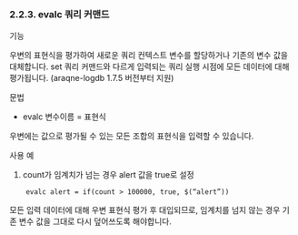 ### 2.2.3. evalc 쿼리 커맨드


기능

우변의 표현식을 평가하여 새로운 쿼리 컨텍스트 변수를 할당하거나 기존의 변수 값을 대체합니다. set 쿼리 커맨드와 다르게 입력되는 쿼리 실행 시점에 모든 데이터에 대해 평가됩니다. (araqne-logdb 1.7.5 버전부터 지원)

문법


* evalc 변수이름 = 표현식


우변에는 값으로 평가될 수 있는 모든 조합의 표현식을 입력할 수 있습니다.

사용 예

1) count가 임계치가 넘는 경우 alert 값을 true로 설정

~~~
	evalc alert = if(count > 100000, true, $(“alert”))
~~~

모든 입력 데이터에 대해 우변 표현식 평가 후 대입되므로, 임계치를 넘지 않는 경우 기존 변수 값을 그대로 다시 덮어쓰도록 해야합니다.
